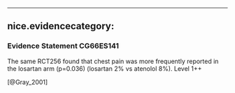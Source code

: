 
---
nice.evidencecategory: 
---

### Evidence Statement CG66ES141
The same RCT256 found that chest pain was more frequently reported in the losartan arm (p=0.036) (losartan 2% vs atenolol 8%). Level 1++

[@Gray_2001]

